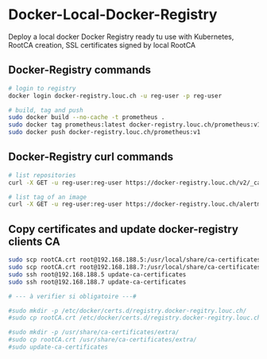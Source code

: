 # Docker-Local-Docker-Registry
Deploy a local docker Docker Registry ready tu use with Kubernetes, RootCA creation, SSL certificates signed by local RootCA

## Docker-Registry commands
```sh
# login to registry
docker login docker-registry.louc.ch -u reg-user -p reg-user

# build, tag and push 
sudo docker build --no-cache -t prometheus .
sudo docker tag prometheus:latest docker-registry.louc.ch/prometheus:v1
sudo docker push docker-registry.louc.ch/prometheus:v1
```



## Docker-Registry curl commands
```sh
# list repositories
curl -X GET -u reg-user:reg-user https://docker-registry.louc.ch/v2/_catalog

# list tag of an image
curl -X GET -u reg-user:reg-user https://docker-registry.louc.ch/alertmanager/tags/list
```

## Copy certificates and update docker-registry clients CA 
```sh
sudo scp rootCA.crt root@192.168.188.5:/usr/local/share/ca-certificates
sudo scp rootCA.crt root@192.168.188.7:/usr/local/share/ca-certificates
sudo ssh root@192.168.188.5 update-ca-certificates
sudo ssh root@192.168.188.7 update-ca-certificates

# --- à verifier si obligatoire ---#

#sudo mkdir -p /etc/docker/certs.d/registry.docker-regitry.louc.ch/
#sudo cp rootCA.crt /etc/docker/certs.d/registry.docker-regitry.louc.ch/

#sudo mkdir -p /usr/share/ca-certificates/extra/
#sudo cp rootCA.crt /usr/share/ca-certificates/extra/
#sudo update-ca-certificates
```